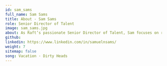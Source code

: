 ```yaml
---
id: sam_sams
full_name: Sam Sams
title: About - Sam Sams
role: Senior Director of Talent
image: sam_sams.jpg
about: As Raft’s passionate Senior Director of Talent, Sam focuses on recruiting skilled people and their potential for agile and innovative solutions. Over his 17-year career, Sam has excelled at utilizing cutting-edge TA technology, fostering process enhancement, cultivating a compelling employer brand, and guiding TA team building and management. Sam connects teams across departments and plays a pivotal role in the entire Business Development life cycle. His understanding of day-to-day operations facilitates seamless collaboration between Talent Acquisition and BD to assemble great teams and drive missions. Sam lives in sunny St. Petersburg, Florida, with his loving family, which includes his wife, son, and two cherished dogs.
github:
linkedin: https://www.linkedin.com/in/samuelnsams/
weight: 7
sitemap: false
song: Vacation · Dirty Heads
---
```

